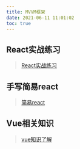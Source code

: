```yaml
---
title: MVVM框架
date: 2021-06-11 11:01:02
toc: true
---
```


## React实战练习
>[React实战练习](/All/frame/reactPractice "React实战练习")

## 手写简易react
>[简易react](/All/frame/my_react "简易React")

## Vue相关知识
>[vue知识了解](/All/frame/vue "vue知识")